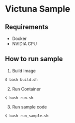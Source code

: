 # Victuna Sample


## Requirements
- Docker
- NVIDIA GPU


## How to run sample
1. Build Image
``` bash
$ bash build.sh
```

2. Run Container
```
$ bash run.sh
```

3. Run sample code
```
$ bash run_sample.sh
